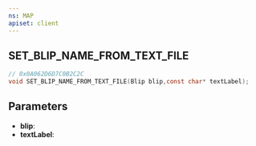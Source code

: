 ```yaml
---
ns: MAP
apiset: client
---
```

## SET_BLIP_NAME_FROM_TEXT_FILE

```c
// 0x0A062D6D7C0B2C2C
void SET_BLIP_NAME_FROM_TEXT_FILE(Blip blip,const char* textLabel);
```


## Parameters
* **blip**:
* **textLabel**: